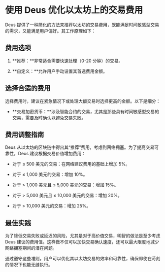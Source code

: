 # 使用 Deus 优化以太坊上的交易费用

Deus 提供了一种简化的方法来推荐以太坊的交易费用，既能满足时间敏感型交易的需求，又能满足用户偏好。其工作原理如下：

## 费用选项

1. **推荐：**非常适合需要快速处理（0-20 分钟）的交易。

2. **自定义：**允许用户手动设置其首选费用金额。

## 选择合适的费用

选择费用时，建议在紧急情况下或处理大额交易时选择更高的金额。以下是细分：

- **交易加密货币：**涉及智能合约的交易，尤其是那些具有时间敏感型交易的交易，需要及时确认以避免交易失败。

## 费用调整指南

Deus 从以太坊的区块链中得出其“推荐”费用，考虑到网络拥塞。为了提高交易可靠性，Deus 建议根据交易价值增加费用：

- 对于 ≤ 500 美元的交易：在网络建议费用的基础上增加 5%。

- 对于 ≤ 1,000 美元的交易：增加 10%。

- 对于 > 1,000 美元且 ≤ 5,000 美元的交易：增加 15%。

- 对于 > 5,000 美元且 ≤ 10,000 美元的交易：增加 20%。

- 对于 > 10,000 美元的交易：增加 25%。

## 最佳实践

为了降低交易失败或延迟的风险，尤其是对于高价值交易，明智的做法是至少考虑 Deus 建议的费用值。这样做不仅可以加快交易确认速度，还可以最大限度地减少网络拥塞期间的潜在问题。

通过遵守这些准则，用户可以优化其以太坊交易的效率和可靠性，确保即使在苛刻的情况下也能无缝执行。